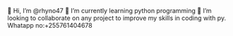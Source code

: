 👋 Hi, I’m @rhyno47
🌱 I’m currently learning python programming
💞️ I’m looking to collaborate on any project to improve my skills in coding with py.
Whatapp no:+255761404678
